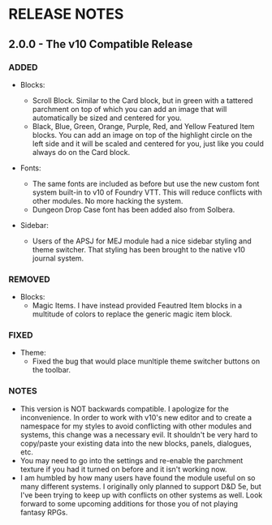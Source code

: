 # RELEASE NOTES

## 2.0.0 - The v10 Compatible Release

### ADDED

- Blocks:
  - Scroll Block. Similar to the Card block, but in green with a tattered parchment on top of which you can add an image that will automatically be sized and centered for you.
  - Black, Blue, Green, Orange, Purple, Red, and Yellow Featured Item blocks. You can add an image on top of the highlight circle on the left side and it will be scaled and centered for you, just like you could always do on the Card block.

- Fonts:
  - The same fonts are included as before but use the new custom font system built-in to v10 of Foundry VTT. This will reduce conflicts with other modules. No more hacking the system.
  - Dungeon Drop Case font has been added also from Solbera.

- Sidebar:
  - Users of the APSJ for MEJ module had a nice sidebar styling and theme switcher. That styling has been brought to the native v10 journal system.

### REMOVED

- Blocks:
  - Magic Items. I have instead provided Feautred Item blocks in a multitude of colors to replace the generic magic item block.

### FIXED

- Theme:
  - Fixed the bug that would place munltiple theme switcher buttons on the toolbar.

### NOTES

- This version is NOT backwards compatible. I apologize for the inconvenience. In order to work with v10's new editor and to create a namespace for my styles to avoid conflicting with other modules and systems, this change was a necessary evil. It shouldn't be very hard to copy/paste your existing data into the new blocks, panels, dialogues, etc.
- You may need to go into the settings and re-enable the parchment texture if you had it turned on before and it isn't working now.
- I am humbled by how many users have found the module useful on so many different systems. I originally only planned to support D&D 5e, but I've been trying to keep up with conflicts on other systems as well. Look forward to some upcoming additions for those you of not playing fantasy RPGs.
